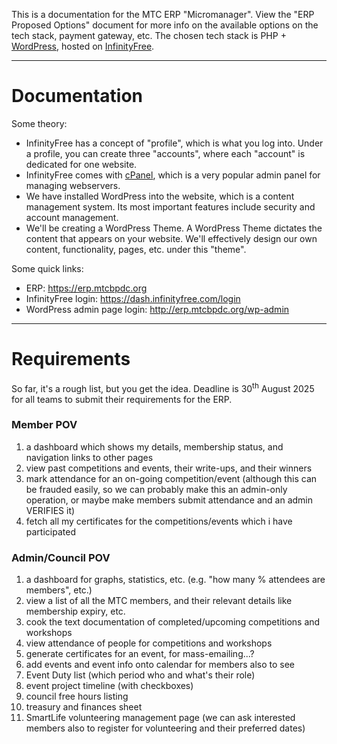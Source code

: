 This is a documentation for the MTC ERP "Micromanager".
View the "ERP Proposed Options" document for more info on the available options on the tech stack, payment gateway, etc. The chosen tech stack is PHP + [WordPress](https://wordpress.org), hosted on [InfinityFree](https://infinityfree.com).

---

# Documentation

Some theory:
- InfinityFree has a concept of "profile", which is what you log into. Under a profile, you can create three "accounts", where each "account" is dedicated for one website.
- InfinityFree comes with [cPanel](https://cpanel.net), which is a very popular admin panel for managing webservers.
- We have installed WordPress into the website, which is a content management system. Its most important features include security and account management.
- We'll be creating a WordPress Theme. A WordPress Theme dictates the content that appears on your website. We'll effectively design our own content, functionality, pages, etc. under this "theme".

Some quick links:
- ERP: https://erp.mtcbpdc.org
- InfinityFree login: https://dash.infinityfree.com/login
- WordPress admin page login: http://erp.mtcbpdc.org/wp-admin

---

# Requirements
So far, it's a rough list, but you get the idea. Deadline is 30<sup>th</sup> August 2025 for all teams to submit their requirements for the ERP.

### Member POV
1. a dashboard which shows my details, membership status, and navigation links to other pages
2. view past competitions and events, their write-ups, and their winners
3. mark attendance for an on-going competition/event (although this can be frauded easily, so we can probably make this an admin-only operation, or maybe make members submit attendance and an admin VERIFIES it)
4. fetch all my certificates for the competitions/events which i have participated

### Admin/Council POV
1. a dashboard for graphs, statistics, etc. (e.g. "how many % attendees are members", etc.)
2. view a list of all the MTC members, and their relevant details like membership expiry, etc.
3. cook the text documentation of completed/upcoming competitions and workshops
4. view attendance of people for competitions and workshops
5. generate certificates for an event, for mass-emailing...?
6. add events and event info onto calendar for members also to see 
7. Event Duty list (which period who and what's their role)
8. event project timeline (with checkboxes)
9. council free hours listing
10. treasury and finances sheet
11. SmartLife volunteering management page (we can ask interested members also to register for volunteering and their preferred dates)

